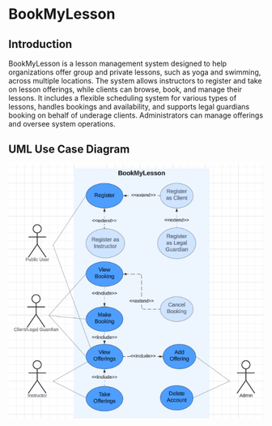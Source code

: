 # BookMyLesson

## Introduction
BookMyLesson is a lesson management system designed to help organizations offer group and private lessons, such as yoga and swimming, across multiple locations. The system allows instructors to register and take on lesson offerings, while clients can browse, book, and manage their lessons. It includes a flexible scheduling system for various types of lessons, handles bookings and availability, and supports legal guardians booking on behalf of underage clients. Administrators can manage offerings and oversee system operations.

## UML Use Case Diagram
![](assets/uml_use_case.png)
